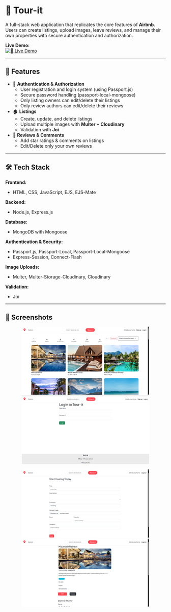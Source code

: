 # 🏡 Tour-it

A full-stack web application that replicates the core features of **Airbnb**.  
Users can create listings, upload images, leave reviews, and manage their own properties with secure authentication and authorization.


**Live Demo:**  
[![🚀 Live Demo](https://img.shields.io/badge/🚀%20Live%20Demo-Click%20Here!-ff69b4?style=for-the-badge&logo=github)](https://tour-it-6o7q.onrender.com/)


---

## 🚀 Features
- 🔐 **Authentication & Authorization**
  - User registration and login system (using Passport.js)
  - Secure password handling (passport-local-mongoose)
  - Only listing owners can edit/delete their listings
  - Only review authors can edit/delete their reviews
- 🏠 **Listings**
  - Create, update, and delete listings
  - Upload multiple images with **Multer + Cloudinary**
  - Validation with **Joi**
- 💬 **Reviews & Comments**
  - Add star ratings & comments on listings
  - Edit/Delete only your own reviews

---

## 🛠️ Tech Stack
**Frontend:**  
- HTML, CSS, JavaScript, EJS, EJS-Mate  

**Backend:**  
- Node.js, Express.js  

**Database:**  
- MongoDB with Mongoose  

**Authentication & Security:**  
- Passport.js, Passport-Local, Passport-Local-Mongoose  
- Express-Session, Connect-Flash  

**Image Uploads:**  
- Multer, Multer-Storage-Cloudinary, Cloudinary  

**Validation:**  
- Joi  

---


## 📸 Screenshots  

<p align="center">
  <img src="./output/homepage.png" alt="Homepage" width="400"/>
  <img src="./output/loginpage.png" alt="Login Page" width="400"/>
</p>

<p align="center">
  <img src="./output/create.png" alt="Create Listing" width="400"/>
  <img src="./output/detail.png" alt="Listing Details" width="400"/>
</p>
  


